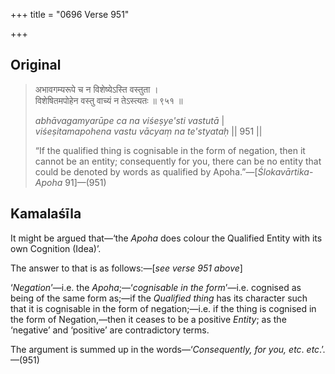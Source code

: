 +++
title = "0696 Verse 951"

+++
## Original 
>
> अभावगम्यरूपे च न विशेष्येऽस्ति वस्तुता ।  
> विशेषितमपोहेन वस्तु वाच्यं न तेऽस्त्यतः ॥ ९५१ ॥ 
>
> *abhāvagamyarūpe ca na viśeṣye'sti vastutā* \|  
> *viśeṣitamapohena vastu vācyaṃ na te'styataḥ* \|\| 951 \|\| 
>
> “If the qualified thing is cognisable in the form of negation, then it cannot be an entity; consequently for you, there can be no entity that could be denoted by words as qualified by Apoha.”—[*Ślokavārtika*-*Apoha* 91]—(951)



## Kamalaśīla

It might be argued that—‘the *Apoha* does colour the Qualified Entity with its own Cognition (Idea)’.

The answer to that is as follows:—[*see verse 951 above*]

‘*Negation*’—i.e. the *Apoha*;—‘*cognisable in the form*’—i.e. cognised as being of the same form as;—if the *Qualified thing* has its character such that it is cognisable in the form of negation;—i.e. if the thing is cognised in the form of Negation,—then it ceases to be a positive *Entity*; as the ‘negative’ and ‘positive’ are contradictory terms.

The argument is summed up in the words—‘*Consequently, for you, etc*. *etc*.’.—(951)


